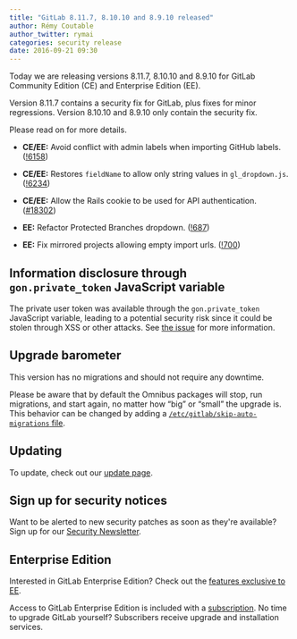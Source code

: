 ```yaml
---
title: "GitLab 8.11.7, 8.10.10 and 8.9.10 released"
author: Rémy Coutable
author_twitter: rymai
categories: security release
date: 2016-09-21 09:30
---
```


Today we are releasing versions 8.11.7, 8.10.10 and 8.9.10 for GitLab Community
Edition (CE) and Enterprise Edition (EE).

Version 8.11.7 contains a security fix for GitLab, plus fixes for minor
regressions. Version 8.10.10 and 8.9.10 only contain the security fix.

Please read on for more details.

<!-- more -->

- **CE/EE:** Avoid conflict with admin labels when importing GitHub labels. ([!6158])
- **CE/EE:** Restores `fieldName` to allow only string values in `gl_dropdown.js`. ([!6234])
- **CE/EE:** Allow the Rails cookie to be used for API authentication. ([#18302])

- **EE:** Refactor Protected Branches dropdown. ([!687])
- **EE:** Fix mirrored projects allowing empty import urls. ([!700])

[!6158]: https://gitlab.com/gitlab-org/gitlab-ce/merge_requests/6158
[!6234]: https://gitlab.com/gitlab-org/gitlab-ce/merge_requests/6234

[!687]: https://gitlab.com/gitlab-org/gitlab-ee/merge_requests/687
[!700]: https://gitlab.com/gitlab-org/gitlab-ee/merge_requests/700

[#18302]: https://gitlab.com/gitlab-org/gitlab-ce/issues/18302

## Information disclosure through `gon.private_token` JavaScript variable

The private user token was available through the `gon.private_token` JavaScript
variable, leading to a potential security risk since it could be stolen through
XSS or other attacks.
See [the issue][#18302] for more information.

## Upgrade barometer

This version has no migrations and should not require any downtime.

Please be aware that by default the Omnibus packages will stop, run migrations,
and start again, no matter how “big” or “small” the upgrade is. This behavior
can be changed by adding a [`/etc/gitlab/skip-auto-migrations`
file](http://doc.gitlab.com/omnibus/update/README.html).

## Updating

To update, check out our [update page](https://about.gitlab.com/update/).

## Sign up for security notices

Want to be alerted to new security patches as soon as they're available? Sign up
for our [Security Newsletter](https://about.gitlab.com/contact/).

## Enterprise Edition

Interested in GitLab Enterprise Edition? Check out the [features exclusive to
EE](https://about.gitlab.com/features/#enterprise).

Access to GitLab Enterprise Edition is included with a [subscription](https://about.gitlab.com/products/).
No time to upgrade GitLab yourself? Subscribers receive upgrade and installation
services.
